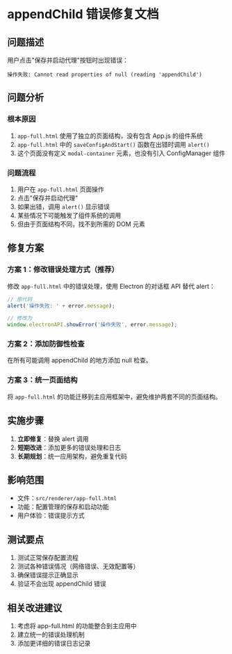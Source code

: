 # appendChild 错误修复文档

## 问题描述
用户点击"保存并启动代理"按钮时出现错误：
```
操作失败: Cannot read properties of null (reading 'appendChild')
```

## 问题分析

### 根本原因
1. `app-full.html` 使用了独立的页面结构，没有包含 App.js 的组件系统
2. `app-full.html` 中的 `saveConfigAndStart()` 函数在出错时调用 `alert()`
3. 这个页面没有定义 `modal-container` 元素，也没有引入 ConfigManager 组件

### 问题流程
1. 用户在 `app-full.html` 页面操作
2. 点击"保存并启动代理"
3. 如果出错，调用 `alert()` 显示错误
4. 某些情况下可能触发了组件系统的调用
5. 但由于页面结构不同，找不到所需的 DOM 元素

## 修复方案

### 方案 1：修改错误处理方式（推荐）
修改 `app-full.html` 中的错误处理，使用 Electron 的对话框 API 替代 alert：

```javascript
// 原代码
alert('操作失败: ' + error.message);

// 修改为
window.electronAPI.showError('操作失败', error.message);
```

### 方案 2：添加防御性检查
在所有可能调用 appendChild 的地方添加 null 检查。

### 方案 3：统一页面结构
将 `app-full.html` 的功能迁移到主应用框架中，避免维护两套不同的页面结构。

## 实施步骤

1. **立即修复**：替换 alert 调用
2. **短期改进**：添加更多的错误处理和日志
3. **长期规划**：统一应用架构，避免重复代码

## 影响范围
- 文件：`src/renderer/app-full.html`
- 功能：配置管理的保存和启动功能
- 用户体验：错误提示方式

## 测试要点
1. 测试正常保存配置流程
2. 测试各种错误情况（网络错误、无效配置等）
3. 确保错误提示正确显示
4. 验证不会出现 appendChild 错误

## 相关改进建议
1. 考虑将 app-full.html 的功能整合到主应用中
2. 建立统一的错误处理机制
3. 添加更详细的错误日志记录